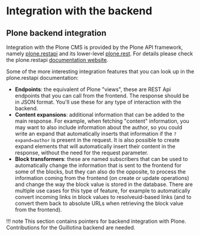 # Integration with the backend

## Plone backend integration

Integration with the Plone CMS is provided by the Plone API framework, namely
[plone.restapi](https://github.com/plone/plone.restapi.git) and its lower-level
[plone.rest](https://github.com/plone/plone.rest.git). For details please check
the plone.restapi [documentation website](https://plonerestapi.readthedocs.io/en/latest/).

Some of the more interesting integration features that you can look up in the
plone.restapi documentation:

- **Endpoints**: the equivalent of Plone "views", these are REST Api endpoints
  that you can call from the frontend. The response should be in JSON format.
  You'll use these for any type of interaction with the backend.
- **Content expansions**: additional information that can be added to the main
  response. For example, when fetching "content" information, you may want to
  also include information about the author, so you could write an expand that
  automatically inserts that information if the `?expand=author` is present in
  the request. It is also possible to create expand elements that will
  automatically insert their content in the response, without the need for the
  request parameter.
- **Block transformers**: these are named subscribers that can be used to
  automatically change the information that is sent to the frontend for some of
  the blocks, but they can also do the opposite, to process the information
  coming from the frontend (on create or update operations) and change the way
  the block value is stored in the database. There are multiple use cases for
  this type of feature, for example to automatically convert incoming links in
  block values to resolveuid-based links (and to convert them back to absolute
  URLs when retrieving the block value from the frontend).

!!! note
    This section contains pointers for backend integration with Plone.
    Contributions for the Guillotina backend are needed.


